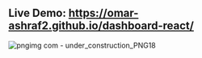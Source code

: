 ## Live Demo: https://omar-ashraf2.github.io/dashboard-react/

![pngimg com - under_construction_PNG18](https://github.com/omar-ashraf2/dashboard-react/assets/47781859/6c5d8d9b-bb79-44dc-b64b-7590860d7fc8)
